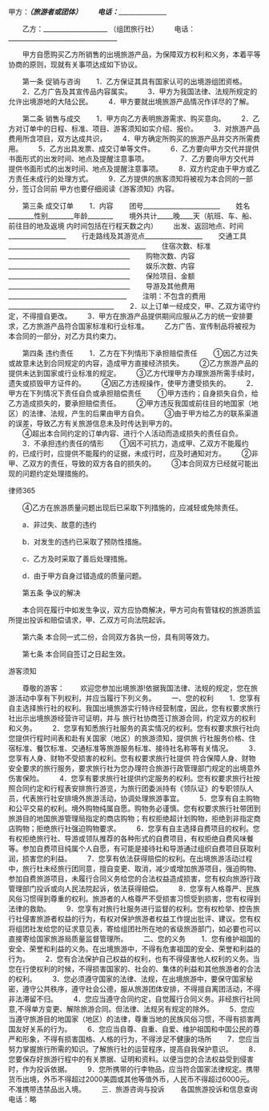 
 


甲方：___________________（旅游者或团体） 
　　电话：__________________________________


　　乙方：____________________ （组团旅行社） 
　　电话：__________________________________
 
　　甲方自愿购买乙方所销售的出境旅游产品，为保障双方权利和义务，本着平等协商的原则，现就有关事项达成如下协议。
 
　　第一条  促销与咨询 
　　1．乙方保证其具有国家认可的出境游组团资格。 
　　2．乙方广告及其宣传品内容属实。 
　　3．甲方为我国法律、法规所规定的允许出境游地的大陆公民。 
　　4．甲方要就出境旅游产品情况作详尽的了解。
 
　　第二条  销售与成交 
　　1．甲方向乙方表明旅游需求、购买意向。 
　　2．乙方对订单中的日程、标准、项目、游客须知如实介绍、报价。 
　　3．对旅游产品费用所含项目，双方达成共识， 
　　4．甲方确定所购买的旅游产品并交齐所需费用。 
　　5．乙方出具发票、成交订单等文件。 
　　6．乙方要向甲方交代并提供书面形式的出发时间、地点及提醒注意事项。 　　
　　7．乙方要向甲方交代并提供书面形式的出发时间、地点及提醒注意事项。 
　　8．双方约定由于甲方或乙方责任未成行的处理方式。 
　　9．乙方提供的旅客须知将被视为本合同的一部分，签订合同前  甲方也要仔细阅读《游客须知》内容。
 
　　第三条  成交订单 
　　1．内容 
　　团号________________________ 
　　姓名________性别________年龄________ 
　　境外共计_____晚____天（航班、车、船、前往目的地及返境  内时间包括在行程天数之内） 
　　出发、返回地点、时间__________________
　　行走路线及其游览点__________________
　　交通工具___________________________________________ 
　　住宿次数、标准______________________________________ 
　　购物次数、内容______________________________________ 
　　娱乐次数、内容______________________________________ 
　　保险项目、金额______________________________________ 
　　导游及其他费用_____________________________________ 
　　注明：不包含的费用_________________________________ 
　　2．以上订单一经成交，甲、乙双方诺守约定，不得擅自更改。 
　　3．甲方在旅游产品提供期间应服从乙方的统一安排要求，乙方旅游产品符合国家标准和行业标准。 
　　乙方广告、宣传制品将被视为本合同的一部分，对乙方具约束力。 


　　第四条  违约责任 
　　1．乙方在下列情形下承担赔偿责任 
　　①因乙方过失或故意未达到合同规定的内容，造成甲方直接经济损失。 
　　②乙方旅游产品的提供未达到国家或行业标准的规定。 
　　③乙方代理甲方办理旅游所需手续时，遗失或损毁甲方证件的。 
　　④因乙方违规操作，使甲方遭受损失的。 
　　2．甲方在下列情况下责任自负或承担赔偿责任 
　　①甲方违约；自身损失自负，给乙方造成损失的，要承担赔偿责任。 
　　②甲方违反我国或前往目的地国家（地区）的法律、法规，产生的后果由甲方自负。 
　　③由于甲方给乙方的联系渠道的误差，导致乙方有关旅游信息未及时传达到甲方的。     
　　④超出本合同约定的订单内容、进行个人活动而造成损失的责任自负。 
　　3．不承担违约责任的情形 
　　①因不可抗力，造成甲、乙双方不能履约的，已成行时，应提供不能履约的证据，未成行时，应及时通知对方。 
　　②非甲、乙双方的责任，导致的双方各自的损失的。 
　　③本合同双方已经就可能出现的问题约定处理措施的。 




 
律师365






　　④乙方在旅游质量问题出现后已采取下列措施的，应减轻或免除责任。 

　　a．非过失、故意的违约 

　　b．对发生的违约已采取了预防性措施。 

　　c．乙方及时采取了善后处理措施。 

　　d．由于甲方自身过错造成的质量问题。

 

　　第五条  争议的解决 

　　本合同在履行中如发生争议，双方应协商解决，甲方可向有管辖权的旅游质监所提出投诉和赔偿请求，甲、乙双方可向法院起诉。

 

　　第六条  本合同一式二份，合同双方各执一份，具有同等效力。

 

　　第七条  本合同自签订之日起生效。 





 游客须知 
 


 
　　尊敬的游客： 
　　欢迎您参加出境旅游!依据我国法律、法规的规定，您在旅游活动中享有下列权利，并应当履行下列义务。 
　　一、您的权利 
　　1．您享有自主选择旅行社的权利。我国出境旅游实行特许经营制度，因此，您有权要求旅行社出示出境旅游经营许可证明，并与 旅行社协商签订旅游合同，约定双方的权利和义务。 
　　2．您享有知悉旅行社服务的真实情况的权利。您有权要求旅行社向您提供行程时间表和赴有关国家（地区）的旅游须知，提供旅 行社服务价格、住宿标准、餐饮标准、交通标准等旅游服务标准、接待社名称等有关情况。 
　　3．您享有人身、财物不受损害的权利。您有权要求旅行社提供 符合保障人身、财物安全要求的旅行服务，要求旅行社为您办理符合旅游行政管理部门规定的出境意外伤害保险。 
　　4．您享有要求旅行社提供约定服务的权利。您有权要求旅行社按照合同约定和行程表安排旅行游览，为旅行团委派持有《领队证》的专职领队人员，代表旅行社安排境外旅游活动，协调处理旅游事宜。 
　　5．您享有自主购物和公平交易的权利。境外购物纯属自愿。购物务必谨慎。您有权要求旅行社带团到旅游目的地国旅游管理局指定的商店购物；有权拒绝超计划购物，拒绝到非指定商店购物；拒绝旅行社强迫购物要求。 
　　6．您享有自主选择自费项目的权利。您有权拒绝旅行社、导游或领队推荐的各种形式的自费项目，有权拒绝自费风味餐等。参加自费项目纯属个人自愿，有可能是接待社和导游通过组织自费项目获取利润，损害您的利益。 
　　7．您享有依法获得赔偿的权利。在出境旅游活动过程中，旅行杜未经旅行团同意，擅自变更、取消，减少或增加旅游项目，强迫购物、参加自费旅游项目，未履行合同义务给您的合法权益造成损害，您有权向旅游行政管理部门投诉或向人民法院起诉，依法获得赔偿。 
　　8．您享有人格尊严、民族风俗习惯得到尊重的权利。旅游者的人格尊严不受损害习惯受到损害，您有权得到法律的救助。 
　　9．您享有对旅行社服务进行监督的权利。您有权检举、控告旅行社侵害旅游者权益的行为，有权对保护旅游者权益工作提出批评、建议。您有权将组团社发给您的征求意见表，寄给组团社所在地的省级旅游部门，如必要也可以直接寄给国家旅游局质量监督管理所。 
　　二、您的义务 
　　1．您有维护祖国的安全、荣誉和利益的义务。在出境旅游中，不得有危害祖国的安全、荣誉和利益的行为。 
　　2．您有合法保护自己权益的权利，也有不得侵害他人权利的义务。当您在行使权利的时候，不得损害国家的、社会的、集体的利益和其他旅游者的合法的权利。 
　　3．您必须遵守国家的法律、法规，在出境旅游中，要保守国家秘密，遵守公共秩序，遵守社会公德，服从旅游团体安排，不得擅自离团活动，不得非法滞留不归。 
　　4．您应当遵守合同约定，自觉履行合同义务。非经旅行社同意,不得单方变更、解除旅游合同。但法律、法规另有规定的除外。 
　　5．您应当遵守旅游目的地国家（地区）的法律，尊重当地的民族风俗习惯，不得有损害两国友好关系的行为。 
　　6．您应当自尊、自重、自爱、维护祖国和中国公民的尊严和形象，不得有损害国格、人格的行为，不得涉足不健康的场所 
　　7．您应当努力掌握旅行所需的知识。了解旅行社的运营程序，提高自我保护意识。 
　　8．您要保存好旅游行程中的有关票据、证明和资料。以便当您的合法权益受到侵害时，作为投诉依据。 
　　9．您所携带的行李物品，应当符合国家法律规定。携带货币出境，外币不得超过2000美圆或其他等值外币，人民币不得超过6000元。不准携带违禁品出入境。 
　　三．旅游咨询与投诉 
　　各国旅游投诉和信息查询电话：略 
 
 

 
 
 
  
 
  
 
   


   
 

   


   


   
 
 
  
 
 
 

